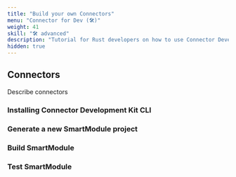 ```yaml
---
title: "Build your own Connectors"
menu: "Connector for Dev (🛠️)"
weight: 41 
skill: "🛠️ advanced"
description: "Tutorial for Rust developers on how to use Connector Development Kit to build your custom data connectors."
hidden: true
---
```



## Connectors

Describe connectors

### Installing Connector Development Kit CLI 

### Generate a new SmartModule project

### Build SmartModule

### Test SmartModule

<How to use these connectors with cloud connector>